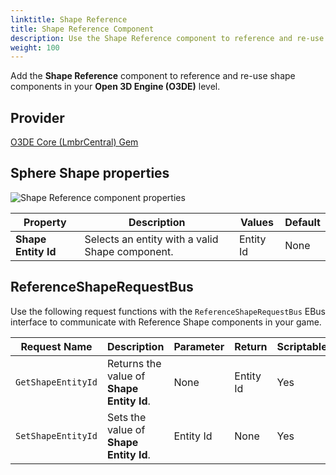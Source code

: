 ```yaml
---
linktitle: Shape Reference
title: Shape Reference Component
description: Use the Shape Reference component to reference and re-use shape components in your Open 3D Engine (O3DE) level.
weight: 100
---
```


Add the **Shape Reference** component to reference and re-use shape components in your **Open 3D Engine (O3DE)** level.

## Provider

[O3DE Core (LmbrCentral) Gem](/docs/user-guide/gems/reference/o3de-core)

## Sphere Shape properties

![Shape Reference component properties](/images/user-guide/components/reference/shape/shape-reference-component.png)

| Property | Description | Values | Default |
|-|-|-|-|
| **Shape Entity Id** | Selects an entity with a valid Shape component. | Entity Id | None |


## ReferenceShapeRequestBus

Use the following request functions with the `ReferenceShapeRequestBus` EBus interface to communicate with Reference Shape components in your game.

| Request Name | Description | Parameter | Return | Scriptable |
|-|-|-|-|-|
| `GetShapeEntityId` | Returns the value of **Shape Entity Id**. | None | Entity Id | Yes |
| `SetShapeEntityId` | Sets the value of **Shape Entity Id**. | Entity Id | None | Yes |
